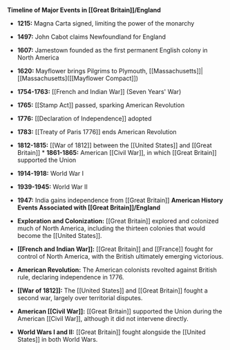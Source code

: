 
**Timeline of Major Events in [[Great Britain]]/England**

* **1215:** Magna Carta signed, limiting the power of the monarchy
* **1497:** John Cabot claims Newfoundland for England
* **1607:** Jamestown founded as the first permanent English colony in North America
* **1620:** Mayflower brings Pilgrims to Plymouth, [[Massachusetts]]|[[Massachusetts]([[Mayflower Compact]])
* **1754-1763:** [[French and Indian War]] (Seven Years' War)
* **1765:** [[Stamp Act]] passed, sparking American Revolution
* **1776:** [[Declaration of Independence]] adopted
* **1783:** [[Treaty of Paris 1776]] ends American Revolution
* **1812-1815:** [[War of 1812]] between the [[United States]] and [[Great Britain]] * **1861-1865:** American [[Civil War]], in which [[Great Britain]] supported the Union
* **1914-1918:** World War I
* **1939-1945:** World War II
* **1947:** India gains independence from [[Great Britain]] 
**American History Events Associated with [[Great Britain]]/England**

* **Exploration and Colonization:** [[Great Britain]] explored and colonized much of North America, including the thirteen colonies that would become the [[United States]].
* **[[French and Indian War]]:** [[Great Britain]] and [[France]] fought for control of North America, with the British ultimately emerging victorious.
* **American Revolution:** The American colonists revolted against British rule, declaring independence in 1776.
* **[[War of 1812]]:** The [[United States]] and [[Great Britain]] fought a second war, largely over territorial disputes.
* **American [[Civil War]]:** [[Great Britain]] supported the Union during the American [[Civil War]], although it did not intervene directly.
* **World Wars I and II:** [[Great Britain]] fought alongside the [[United States]] in both World Wars.